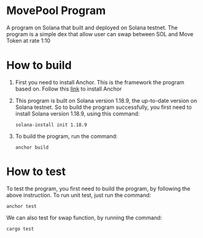# MovePool Program

A program on Solana that built and deployed on Solana testnet. The program is a simple dex that allow user can swap between SOL and Move Token at rate 1:10

# How to build
1. First you need to install Anchor. This is the framework the program based on. Follow this [link](https://book.anchor-lang.com/getting_started/installation.html) to install Anchor
2. This program is built on Solana version 1.18.9, the up-to-date version on Solana testnet.
So to build the program successfully, you first need to install Solana version 1.18.9, using this command:
 
    ` solana-install init 1.18.9
    `
3. To build the program, run the command: 
 
     `anchor build`
# How to test
To test the program, you first need to build the program, by following the above instruction. 
To run unit test, just run the command:

`anchor test`

We can also test for swap function, by running the command:

`cargo test`
